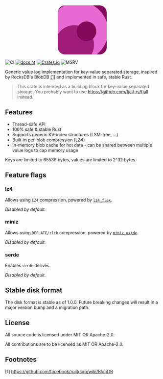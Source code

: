 <p align="center">
  <img src="/logo.png" height="160">
</p>
<p align="center>
  (temporary logo)
</p>

[![CI](https://github.com/fjall-rs/value-log/actions/workflows/test.yml/badge.svg)](https://github.com/fjall-rs/value-log/actions/workflows/test.yml)
[![docs.rs](https://img.shields.io/docsrs/value-log?color=green)](https://docs.rs/value-log)
[![Crates.io](https://img.shields.io/crates/v/value-log?color=blue)](https://crates.io/crates/value-log)
![MSRV](https://img.shields.io/badge/MSRV-1.74.0-blue)

Generic value log implementation for key-value separated storage, inspired by RocksDB's BlobDB [[1]](#footnotes) and implemented in safe, stable Rust.

> This crate is intended as a building block for key-value separated storage.
> You probably want to use https://github.com/fjall-rs/fjall instead.

## Features

- Thread-safe API
- 100% safe & stable Rust
- Supports generic KV-index structures (LSM-tree, ...)
- Built-in per-blob compression (LZ4)
- In-memory blob cache for hot data - can be shared between multiple value logs to cap memory usage

Keys are limited to 65536 bytes, values are limited to 2^32 bytes.

## Feature flags

### lz4

Allows using `LZ4` compression, powered by [`lz4_flex`](https://github.com/PSeitz/lz4_flex).

*Disabled by default.*

### miniz

Allows using `DEFLATE/zlib` compression, powered by [`miniz_oxide`](https://github.com/Frommi/miniz_oxide).

*Disabled by default.*

### serde

Enables `serde` derives.

*Disabled by default.*

## Stable disk format

The disk format is stable as of 1.0.0. Future breaking changes will result in a major version bump and a migration path.

## License

All source code is licensed under MIT OR Apache-2.0.

All contributions are to be licensed as MIT OR Apache-2.0.

## Footnotes

[1] https://github.com/facebook/rocksdb/wiki/BlobDB
